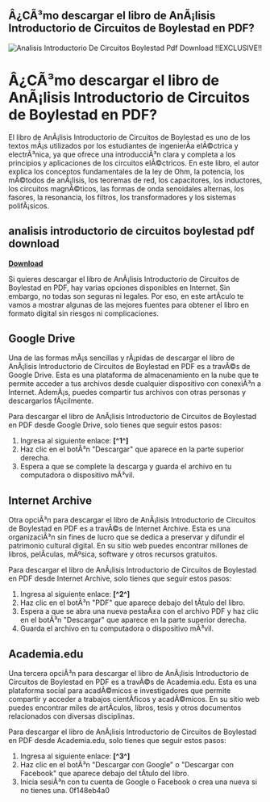 ## Â¿CÃ³mo descargar el libro de AnÃ¡lisis Introductorio de Circuitos de Boylestad en PDF?

 
![Analisis Introductorio De Circuitos Boylestad Pdf Download !!EXCLUSIVE!!](https://encrypted-tbn2.gstatic.com/images?q=tbn:ANd9GcTaqKwFJwP7LN-bSmRVKj6APBIFfLZ_h81kTHWNsedmFaV1R2PrGVhlKDY)

 
# Â¿CÃ³mo descargar el libro de AnÃ¡lisis Introductorio de Circuitos de Boylestad en PDF?
 
El libro de AnÃ¡lisis Introductorio de Circuitos de Boylestad es uno de los textos mÃ¡s utilizados por los estudiantes de ingenierÃ­a elÃ©ctrica y electrÃ³nica, ya que ofrece una introducciÃ³n clara y completa a los principios y aplicaciones de los circuitos elÃ©ctricos. En este libro, el autor explica los conceptos fundamentales de la ley de Ohm, la potencia, los mÃ©todos de anÃ¡lisis, los teoremas de red, los capacitores, los inductores, los circuitos magnÃ©ticos, las formas de onda senoidales alternas, los fasores, la resonancia, los filtros, los transformadores y los sistemas polifÃ¡sicos.
 
## analisis introductorio de circuitos boylestad pdf download


[**Download**](https://www.google.com/url?q=https%3A%2F%2Fcinurl.com%2F2tLCbf&sa=D&sntz=1&usg=AOvVaw1WCU8rdyrRBhbUBhKVUTb0)

 
Si quieres descargar el libro de AnÃ¡lisis Introductorio de Circuitos de Boylestad en PDF, hay varias opciones disponibles en Internet. Sin embargo, no todas son seguras ni legales. Por eso, en este artÃ­culo te vamos a mostrar algunas de las mejores fuentes para obtener el libro en formato digital sin riesgos ni complicaciones.
 
## Google Drive
 
Una de las formas mÃ¡s sencillas y rÃ¡pidas de descargar el libro de AnÃ¡lisis Introductorio de Circuitos de Boylestad en PDF es a travÃ©s de Google Drive. Esta es una plataforma de almacenamiento en la nube que te permite acceder a tus archivos desde cualquier dispositivo con conexiÃ³n a Internet. AdemÃ¡s, puedes compartir tus archivos con otras personas y descargarlos fÃ¡cilmente.
 
Para descargar el libro de AnÃ¡lisis Introductorio de Circuitos de Boylestad en PDF desde Google Drive, solo tienes que seguir estos pasos:
 
1. Ingresa al siguiente enlace: **[^1^]**
2. Haz clic en el botÃ³n "Descargar" que aparece en la parte superior derecha.
3. Espera a que se complete la descarga y guarda el archivo en tu computadora o dispositivo mÃ³vil.

## Internet Archive
 
Otra opciÃ³n para descargar el libro de AnÃ¡lisis Introductorio de Circuitos de Boylestad en PDF es a travÃ©s de Internet Archive. Esta es una organizaciÃ³n sin fines de lucro que se dedica a preservar y difundir el patrimonio cultural digital. En su sitio web puedes encontrar millones de libros, pelÃ­culas, mÃºsica, software y otros recursos gratuitos.
 
Para descargar el libro de AnÃ¡lisis Introductorio de Circuitos de Boylestad en PDF desde Internet Archive, solo tienes que seguir estos pasos:

1. Ingresa al siguiente enlace: **[^2^]**
2. Haz clic en el botÃ³n "PDF" que aparece debajo del tÃ­tulo del libro.
3. Espera a que se abra una nueva pestaÃ±a con el archivo PDF y haz clic en el botÃ³n "Descargar" que aparece en la parte superior derecha.
4. Guarda el archivo en tu computadora o dispositivo mÃ³vil.

## Academia.edu
 
Una tercera opciÃ³n para descargar el libro de AnÃ¡lisis Introductorio de Circuitos de Boylestad en PDF es a travÃ©s de Academia.edu. Esta es una plataforma social para acadÃ©micos e investigadores que permite compartir y acceder a trabajos cientÃ­ficos y acadÃ©micos. En su sitio web puedes encontrar miles de artÃ­culos, libros, tesis y otros documentos relacionados con diversas disciplinas.
 
Para descargar el libro de AnÃ¡lisis Introductorio de Circuitos de Boylestad en PDF desde Academia.edu, solo tienes que seguir estos pasos:

1. Ingresa al siguiente enlace: **[^3^]**
2. Haz clic en el botÃ³n "Descargar con Google" o "Descargar con Facebook" que aparece debajo del tÃ­tulo del libro.
3. Inicia sesiÃ³n con tu cuenta de Google o Facebook o crea una nueva si no tienes una. 0f148eb4a0

